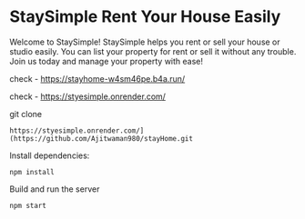 # StaySimple Rent Your House Easily

 Welcome to StaySimple!
StaySimple helps you rent or sell your house or studio easily. You can list your property for rent or sell it without any trouble. Join us today and manage your property with ease!

check - https://stayhome-w4sm46pe.b4a.run/

check -  https://styesimple.onrender.com/

git clone 
```
https://styesimple.onrender.com/](https://github.com/Ajitwaman980/stayHome.git
```
Install dependencies:
   ```
   npm install
   ```
   
   Build and run the server
   ```
   npm start
   ```
